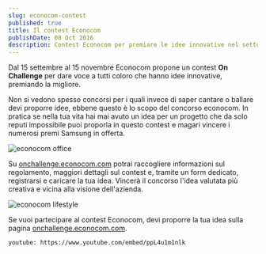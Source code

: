 ```yaml
---
slug: econocom-contest
published: true
title: Il contest Econocom
publishDate: 08 Oct 2016
description: Contest Econocom per premiare le idee innovative nel settore tech
---
```


Dal 15 settembre al 15 novembre Econocom propone un contest **On Challenge** per dare voce a tutti coloro che hanno idee innovative, premiando la migliore.

<!--more-->

Non si vedono spesso concorsi per i quali invece di saper cantare o ballare devi proporre idee, ebbene questo è lo scopo del concorso econocom. In pratica se nella tua vita hai mai avuto un idea per un progetto che da solo reputi impossibile puoi proporla in questo contest e magari vincere i numerosi premi Samsung in offerta.

![econocom office](/assets/econocom_office.jpg)

Su [onchallenge.econocom.com](http://onchallenge.econocom.com) potrai raccogliere informazioni sul regolamento, maggiori dettagli sul contest e, tramite un form dedicato, registrarsi e caricare la tua idea. Vincerà il concorso l'idea valutata più creativa e vicina alla visione dell'azienda.

![econocom lifestyle](/assets/econocom_lifestyle.jpg)

Se vuoi partecipare al contest Econocom, devi proporre la tua idea sulla pagina [onchallenge.econocom.com](http://onchallenge.econocom.com).

`youtube: https://www.youtube.com/embed/ppL4u1m1nlk`
